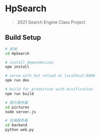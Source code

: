 # HpSearch

> 2021 Search Engine Class Project

## Build Setup

``` bash
# 前端
cd HpSearch

# install dependencies
npm install

# serve with hot reload at localhost:8080
npm run dev

# build for production with minification
npm run build

# 图片服务器
cd pictures
node server.js

# 后端服务器
cd backend
python web.py
```